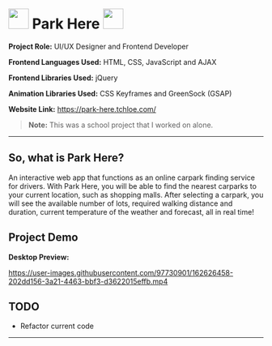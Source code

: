 # <img src="https://user-images.githubusercontent.com/97730901/162627825-7ca7f67d-200e-475e-8b60-a9dd9b9e53ea.svg" alt="" aria-hidden="true" style="width: 40px; height: 40px;"> Park Here <img src="https://user-images.githubusercontent.com/97730901/162627825-7ca7f67d-200e-475e-8b60-a9dd9b9e53ea.svg" alt="" aria-hidden="true" style="width: 40px; height: 40px;">

**Project Role:** UI/UX Designer and Frontend Developer

**Frontend Languages Used:** HTML, CSS, JavaScript and AJAX

**Frontend Libraries Used:** jQuery

**Animation Libraries Used:** CSS Keyframes and GreenSock (GSAP)

**Website Link:** <a href=" https://park-here.tchloe.com/"> https://park-here.tchloe.com/</a>

>**Note:** This was a school project that I worked on alone.

***

## **So, what is Park Here?**

An interactive web app that functions as an online carpark finding service for drivers. With Park Here, you will be able to find the nearest carparks to your current location, such as shopping malls. After selecting a carpark, you will see the available number of lots, required walking distance and duration, current temperature of the weather and forecast, all in real time!

## **Project Demo**

**Desktop Preview:**

https://user-images.githubusercontent.com/97730901/162626458-202dd156-3a21-4463-bbf3-d3622015effb.mp4

## **TODO**

- Refactor current code

***
